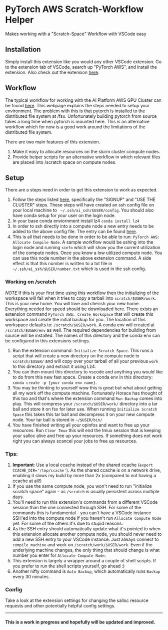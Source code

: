 # PyTorch AWS Scratch-Workflow Helper

Makes working with a "Scratch-Space" Workflow with VSCode easy

## Installation
Simply install this extension like you would any other VSCode extension. Go to the extension tab of VSCode, search up "PyTorch AWS", and install the extension. Also check out the extension [here](https://marketplace.visualstudio.com/items?itemName=chillee.pytorch-aws-scratch-helper).

## Workflow
The typical workflow for working with the AI Platform AWS GPU Cluster can be
found [here](https://www.internalfb.com/intern/wiki/PyTorch/PyTorchDev/Workflow/PyTorch_environment_setup/pytorch_aws_setup/). This webpage explains the steps needed to
setup your environment. The problem with this is that pytorch is installed to the distributed
file system at /fsx. Unfortunately building pytorch from source takes a long time when pytorch is mounted here. This is an alternative workflow which for now is a good work around the limitations of the distributed file system.

There are two main features of this extension.
1. Make it easy to allocate resources on the slurm cluster compute nodes.
2. Provide helper scripts for an alternative workflow in which relevant files are placed into /scratch space on compute nodes.

## Setup
There are a steps need in order to get this extension to work as expected.

1. Follow the steps listed [here](https://www.internalfb.com/intern/wiki/PyTorch/PyTorchDev/Workflow/PyTorch_environment_setup/pytorch_aws_setup/), specifically the "SIGNUP" and "USE THE CLUSTER" steps. These steps will have created an ssh config file on your local machine to ` ~/.ssh/ai_ssh/$USER/config`. You should also have conda setup for your user on the login node.
2. In your base conda enviornment install lz4 `conda install lz4`
3. In order to ssh directly into a compute node a new entry needs to be added to the above config file. The entry can be found [here](https://fb.quip.com/u1KuAWQGd5CB).
4. This is all that needs to be done in order to be able to run: `PyTorch AWS: Allocate Compile Node`. A sample workflow would be sshing into the login node and running `sinfo` which will show you the current utilization of the compute nodes. Once you know a low utilized compute node. You can use this node number in the above extension command. A side effect is that this number is written to a txt file in `~/.ssh/ai_ssh/$USER/number.txt` which is used in the ssh config.

### Working on /scratch

*NOTE*
If this is your first time using this workflow then the initializing of the workspace will fail when it tries to copy a tarball into `scratch/$USER/work`. This is your new home. You will love and cherish your new home. Everything needed for speed should be downloaded here. There exists an extension command `PyTorch AWS: Create Workspace` that will create this workspace and create the initial backup for you. The location of this workspace defaults to: `/scratch/$USER/work`. A conda env will created at `/scratch/$USER/env` as well. The required dependencies for building from source will be installed. The names of this directory and the conda env can be configured in this extensions settings.

1. Run the extension command: `Initialize Scratch Space`. This runs a script that will create a new directory on the compute node in `scratch/$USER/` and will copy over your tarball of all your previous `work` to this directory and extract it using Lz4.
2. You can then mount this directory to vscode and anything you would like to do from this new fast space. Create a conda env in this directory: `conda create -p {your conda env name}`.
3. You may be thinking to yourself wow this is great but what about getting all my work off the compute machine. Fortunately Horace has thought of this too and that's where the extension command `Run Backup` comes into play. This will compress your `/scratch/$USER/work/` directory into a tar ball and store it on fsx for later use. When running `Initialize Scratch Space` this takes this tar ball and decompress it on your new compute node.  Your tar ball is stored in `~/$USER/bin/`
4. You have finished writing all your opinfos and want to free up your resources. Run `Clear Tmux` this will end the tmux session that is keeping your salloc alive and free up your resources.  If something does not work right you can always scancel your jobs to free up resources.

### Tips:
1. **Important**: Use a local ccache instead of the shared ccache (`export CCACHE_DIR='/tmp/ccache'`). As the shared ccache is on a network drive, enabling it slows my build by more than 2x (compared to not having a ccache at all!)
1. If you use the same compute node, you won't need to run "initialize scratch space" again - as `/scratch` is usually persistent across multiple days.
2. You'll need to run this extension's commands from a different VSCode session than the one connected through SSH. For some of the commands this is fundamental - you can't have a VSCode instance SSH'ed into the compute node if you haven't run `Allocate Compute Node` yet. For some of the others it's due to stupid reasons.
3. As the SSH entry should automatically update what it's pointed to when this extension allocate another compute node, you should never need to add a new SSH entry to your VSCode instance. Just always connect to `compile_machine` and work on `/scratch/work/$USER/work`. Even if the underlying machine changes, the only thing that should change is what number you enter for `Allocate Compute Node`.
4. This extension is largely a wrapper around a couple of shell scripts. If you prefer to run the shell scripts yourself, go ahead :)
5. Another nifty command is `Auto Backup`, which automatically runs `Backup` every 30 minutes.


### Config
Take a look at the extension settings for changing the salloc resource requests and other potentially helpful config settings.

---
#### This is a work in progress and hopefully will be updated and improved.
